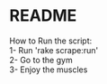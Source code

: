 # README

How to Run the script:  
  1- Run 'rake scrape:run'  
  2- Go to the gym  
  3- Enjoy the muscles
